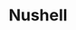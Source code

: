 ---
blog: http://blog.nushell.sh/
git: https://github.com/nushell
logohandle: nushellsh
sort: nushell
title: Nushell
twitter: https://x.com/nu_shell
website: https://www.nushell.sh/
---